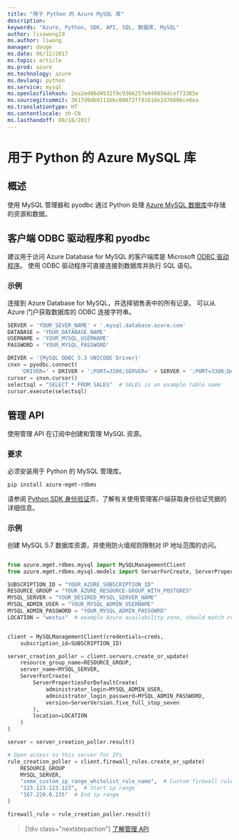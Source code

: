 ```yaml
---
title: "用于 Python 的 Azure MySQL 库"
description: 
keywords: "Azure, Python, SDK, API, SQL, 数据库, MySQL"
author: lisawong19
ms.author: liwong
manager: douge
ms.date: 06/12/2017
ms.topic: article
ms.prod: azure
ms.technology: azure
ms.devlang: python
ms.service: mysql
ms.openlocfilehash: 2ea2ed06d4532f9c9366257e049856dcef73385e
ms.sourcegitcommit: 3617d0db0111bbc00072ff8161de2d76606ce0ea
ms.translationtype: HT
ms.contentlocale: zh-CN
ms.lasthandoff: 08/18/2017
---
```

# <a name="azure-mysql-libraries-for-python"></a>用于 Python 的 Azure MySQL 库 

## <a name="overview"></a>概述

使用 MySQL 管理器和 pyodbc 通过 Python 处理 [Azure MySQL 数据库](/azure/mysql/overview)中存储的资源和数据。

## <a name="client-odbc-driver-and-pyodbc"></a>客户端 ODBC 驱动程序和 pyodbc

建议用于访问 Azure Database for MySQL 的客户端库是 Microsoft [ODBC 驱动程序](/azure/sql-database/sql-database-connect-query-python#install-the-python-and-database-communication-libraries)。 使用 ODBC 驱动程序可直接连接到数据库并执行 SQL 语句。

### <a name="example"></a>示例

连接到 Azure Database for MySQL，并选择销售表中的所有记录。 可以从 Azure 门户获取数据库的 ODBC 连接字符串。

```python
SERVER = 'YOUR_SEVER_NAME' + '.mysql.database.azure.com'
DATABASE = 'YOUR_DATABASE_NAME'
USERNAME = 'YOUR_MYSQL_USERNAME'
PASSWORD = 'YOUR_MYSQL_PASSWORD'

DRIVER = '{MySQL ODBC 5.3 UNICODE Driver}'
cnxn = pyodbc.connect(
    'DRIVER=' + DRIVER + ';PORT=3306;SERVER=' + SERVER + ';PORT=3306;DATABASE=' + DATABASE + ';UID=' + USERNAME + ';PWD=' + PASSWORD)
cursor = cnxn.cursor()
selectsql = "SELECT * FROM SALES"  # SALES is an example table name
cursor.execute(selectsql)
```

## <a name="management-api"></a>管理 API

使用管理 API 在订阅中创建和管理 MySQL 资源。

### <a name="requirements"></a>要求
必须安装用于 Python 的 MySQL 管理库。
```bash
pip install azure-mgmt-rdbms
```

请参阅 [Python SDK 身份验证](https://docs.microsoft.com/python/azure/python-sdk-azure-authenticate)页，了解有关使用管理客户端获取身份验证凭据的详细信息。

### <a name="example"></a>示例

创建 MySQL 5.7 数据库资源，并使用防火墙规则限制对 IP 地址范围的访问。

```python

from azure.mgmt.rdbms.mysql import MySQLManagementClient
from azure.mgmt.rdbms.mysql.models import ServerForCreate, ServerPropertiesForDefaultCreate, ServerVersion

SUBSCRIPTION_ID = "YOUR_AZURE_SUBSCRIPTION_ID"
RESOURCE_GROUP = "YOUR_AZURE_RESOURCE-GROUP_WITH_POSTGRES"
MYSQL_SERVER = "YOUR_DESIRED_MYSQL_SERVER_NAME"
MYSQL_ADMIN_USER = "YOUR_MYSQL_ADMIN_USERNAME"
MYSQL_ADMIN_PASSWORD = "YOUR_MYSQL_ADMIN_PASSOWRD"
LOCATION = "westus"  # example Azure availability zone, should match resource group


client = MySQLManagementClient(credentials=creds,
    subscription_id=SUBSCRIPTION_ID)

server_creation_poller = client.servers.create_or_update(
    resource_group_name=RESOURCE_GROUP,
    server_name=MYSQL_SERVER,
    ServerForCreate(
        ServerPropertiesForDefaultCreate(
            administrator_login=MYSQL_ADMIN_USER,
            administrator_login_password=MYSQL_ADMIN_PASSWORD,
            version=ServerVersion.five_full_stop_seven
        ),
        location=LOCATION
    )
)

server = server_creation_poller.result()

# Open access to this server for IPs
rule_creation_poller = client.firewall_rules.create_or_update(
    RESOURCE_GROUP
    MYSQL_SERVER,
    "some_custom_ip_range_whitelist_rule_name",  # Custom firewall rule name
    "123.123.123.123",  # Start ip range
    "167.220.0.235"  # End ip range
)

firewall_rule = rule_creation_poller.result()
```

> [!div class="nextstepaction"]
> [了解管理 API](/python/api/overview/azure/mysql/managementlibrary)
